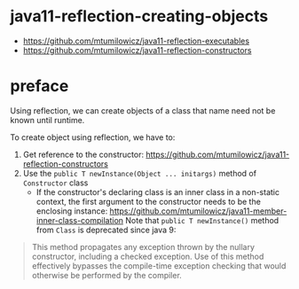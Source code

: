 # java11-reflection-creating-objects

* https://github.com/mtumilowicz/java11-reflection-executables
* https://github.com/mtumilowicz/java11-reflection-constructors

# preface
Using reflection, we can create objects of a class that name need not be known 
until runtime.

To create object using reflection, we have to:
1. Get reference to the constructor: https://github.com/mtumilowicz/java11-reflection-constructors
1. Use the `public T newInstance(Object ... initargs)` method of `Constructor` class
    * If the constructor's declaring class is an inner class in a
      non-static context, the first argument to the constructor needs
      to be the enclosing instance: https://github.com/mtumilowicz/java11-member-inner-class-compilation
Note that `public T newInstance()` method from `Class` is
deprecated since java 9:
> This method propagates any exception thrown by the
  nullary constructor, including a checked exception.  Use of
  this method effectively bypasses the compile-time exception
  checking that would otherwise be performed by the compiler.

